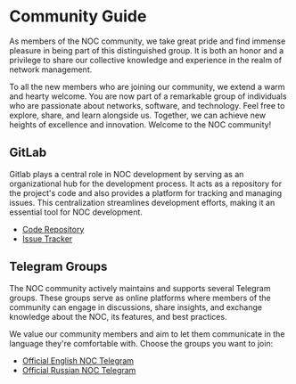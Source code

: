 # Community Guide

As members of the NOC community, we take great pride and find immense pleasure in being part of this distinguished group. It is both an honor and a privilege to share our collective knowledge and experience in the realm of network management.

To all the new members who are joining our community, we extend a warm and hearty welcome. You are now part of a remarkable group of individuals who are passionate about networks, software, and technology. Feel free to explore, share, and learn alongside us. Together, we can achieve new heights of excellence and innovation. Welcome to the NOC community!

## GitLab

Gitlab plays a central role in NOC development by serving as an organizational hub for the development process. It acts as a repository for the project's code and also provides a platform for tracking and managing issues. This centralization streamlines development efforts, making it an essential tool for NOC development.

* [Code Repository](https://code.getnoc.com/noc/noc/-/tree/master)
* [Issue Tracker](https://code.getnoc.com/noc/noc/-/issues)

## Telegram Groups

The NOC community actively maintains and supports several Telegram groups.
These groups serve as online platforms where members of the community can engage in discussions,
share insights, and exchange knowledge about the NOC, its features, and best practices.

We value our community members and aim to let them communicate in the language they're comfortable with.
Choose the groups you want to join:

* [Official English NOC Telegram](tg-en.md)
* [Official Russian NOC Telegram](tg-ru.md)